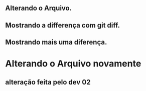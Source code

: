 ## Alterando o Arquivo.
## Mostrando a differença com git diff.

## Mostrando mais uma diferença.
<h1> Alterando o Arquivo novamente </h1>
<h2> alteração feita pelo dev 02 <h2>